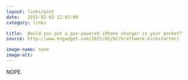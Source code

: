 ```yaml
---
layout: links/post
date:   2015-02-02 12:02:00
category: links

title:  Would you put a gas-powered iPhone charger in your pocket?
source: http://www.engadget.com/2015/02/02/kraftwerk-kickstarter/

image-name: none 
image-alt:
---
```


NOPE.
